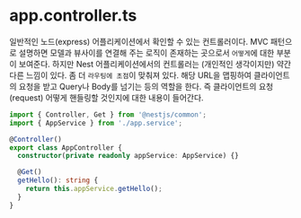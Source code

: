 # app.controller.ts

일반적인 노드(express) 어플리케이션에서 확인할 수 있는 컨트롤러이다. MVC 패턴으로 설명하면 모델과 뷰사이를 연결해 주는 로직이 존재하는 곳으로서 `어떻게`에 대한 부분이 보여준다. 하지만 Nest 어플리케이션에서의 컨트롤러는 (개인적인 생각이지만) 약간 다른 느낌이 있다. 좀 더 `라우팅에 초점`이 맞춰져 있다. 해당 URL을 맵핑하여 클라이언트의 요청을 받고 Query나 Body를 넘기는 등의 역할을 한다. 즉 클라이언트의 요청(request) 어떻게 핸들링할 것인지에 대한 내용이 들어간다.

```typescript
import { Controller, Get } from '@nestjs/common';
import { AppService } from './app.service';

@Controller()
export class AppController {
  constructor(private readonly appService: AppService) {}

  @Get()
  getHello(): string {
    return this.appService.getHello();
  }
}
```
